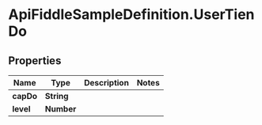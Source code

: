 # ApiFiddleSampleDefinition.UserTienDo

## Properties

Name | Type | Description | Notes
------------ | ------------- | ------------- | -------------
**capDo** | **String** |  | 
**level** | **Number** |  | 


